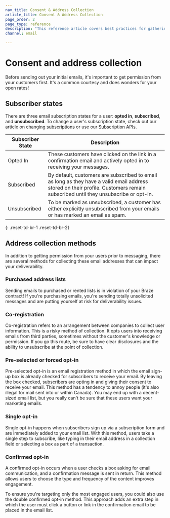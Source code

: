 ```yaml
---
nav_title: Consent & Address Collection
article_title: Consent & Address Collection
page_order: 2
page_type: reference
description: "This reference article covers best practices for gathering consent and user email addresses and defines the different possible user subscriber states."
channel: email

---
```


# Consent and address collection

Before sending out your initial emails, it's important to get permission from your customers first. It's a common courtesy and does wonders for your open rates!

## Subscriber states

There are three email subscription states for a user: **opted in**, **subscribed**, and **unsubscribed**. To change a user's subscription state, check out our article on [changing subscriptions]({{site.baseurl}}/user_guide/message_building_by_channel/email/managing_user_subscriptions/#changing-subscriptions) or use our [Subscription APIs]({{site.baseurl}}/api/endpoints/subscription_groups/post_update_user_subscription_group_status/).

| Subscriber State | Description |
|---|---|
| Opted In | These customers have clicked on the link in a confirmation email and actively opted in to receiving your messages. |
| Subscribed | By default, customers are subscribed to email as long as they have a valid email address stored on their profile. Customers remain subscribed until they unsubscribe or opt-in. |
| Unsubscribed | To be marked as unsubscribed, a customer has either explicitly unsubscribed from your emails or has marked an email as spam. |
{: .reset-td-br-1 .reset-td-br-2}

## Address collection methods

In addition to getting permission from your users prior to messaging, there are several methods for collecting these email addresses that can impact your deliverability. 

### Purchased address lists

Sending emails to purchased or rented lists is in violation of your Braze contract! If you're purchasing emails, you're sending totally unsolicited messages and are putting yourself at risk for deliverability issues.

### Co-registration

Co-registration refers to an arrangement between companies to collect user information. This is a risky method of collection. It opts users into receiving emails from third parties, sometimes without the customer's knowledge or permission. If you go this route, be sure to have clear disclosures and the ability to unsubscribe at the point of collection.

### Pre-selected or forced opt-in

Pre-selected opt-in is an email registration method in which the email sign-up box is already checked for subscribers to receive your email. By leaving the box checked, subscribers are opting in and giving their consent to receive your email. This method has a tendency to annoy people (it's also illegal for mail sent into or within Canada). You may end up with a decent-sized email list, but you really can't be sure that these users want your marketing emails.

### Single opt-in

Single opt-in happens when subscribers sign up via a subscription form and are immediately added to your email list. With this method, users take a single step to subscribe, like typing in their email address in a collection field or selecting a box as part of a transaction.

### Confirmed opt-in

A confirmed opt-in occurs when a user checks a box asking for email communication, and a confirmation message is sent in return. This method allows users to choose the type and frequency of the content improves engagement. 

To ensure you're targeting only the most engaged users, you could also use the double confirmed opt-in method. This approach adds an extra step in which the user must click a button or link in the confirmation email to be placed in the email list. 

